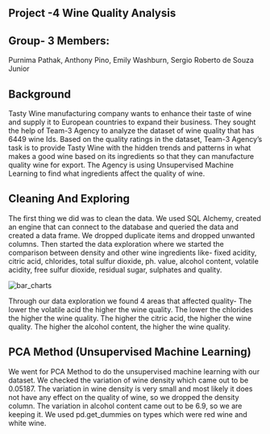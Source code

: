 ## Project -4 Wine Quality Analysis



## Group- 3 Members:
Purnima Pathak, 
Anthony Pino, 
Emily Washburn, 
Sergio Roberto de Souza Junior 



## Background


Tasty Wine manufacturing company wants to enhance their taste of wine and supply it to European countries to expand their business. They sought the help of Team-3 Agency to analyze the dataset of wine quality that has 6449 wine Ids. Based on the quality ratings in the dataset, Team-3 Agency’s task is to provide Tasty Wine with the hidden trends and patterns in what makes a good wine based on its ingredients so that they can manufacture quality wine for export. The Agency is using Unsupervised Machine Learning to find what ingredients affect the quality of wine.

## Cleaning And Exploring
The first thing we did was to clean the data. We used SQL Alchemy, created an engine that can connect to the database and queried the data and created a data frame. We dropped duplicate items and dropped unwanted columns. Then started the data exploration where we started the comparison between density and other wine ingredients like- fixed acidity, citric acid, chlorides, total sulfur dioxide, ph. value, alcohol content, volatile acidity, free sulfur dioxide, residual sugar, sulphates and quality.

![bar_charts](https://github.com/anthonybpino/project-vinho/assets/125159045/72e2d3b4-3327-482f-b106-a7dec8f0af61)


Through our data exploration we found 4 areas that affected quality-
The lower the volatile acid the higher the wine quality. 
The lower the chlorides the higher the wine quality.
The higher the citric acid, the higher the wine quality.
The higher the alcohol content, the higher the wine quality.

## PCA Method (Unsupervised Machine Learning)

We went for PCA Method to do the unsupervised machine learning with our dataset.
We checked the variation of wine density which came out to be 0.05187. The variation in wine density is very small and most likely it does not have any effect on the quality of wine, so we dropped the density column. The variation in alcohol content came out to be 6.9, so we are keeping it. 
We used pd.get_dummies on types which were red wine and white wine.



